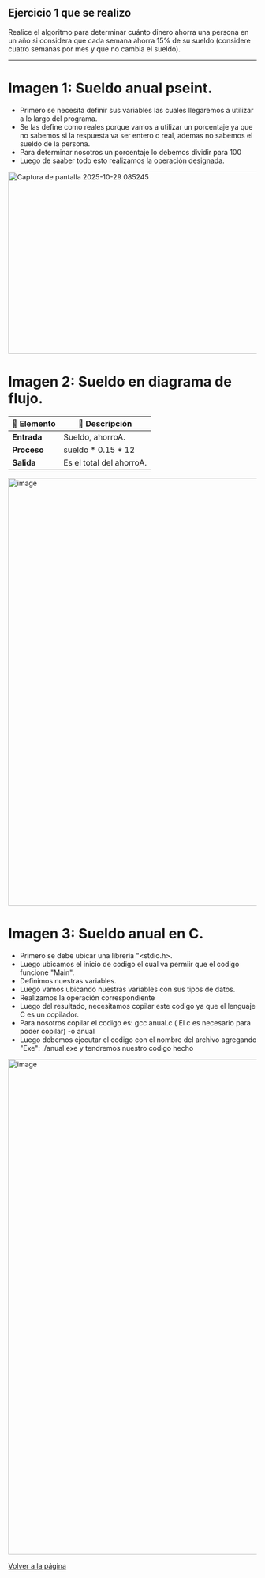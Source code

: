 ## Ejercicio 1 que se realizo
Realice el algoritmo para determinar cuánto dinero ahorra una persona en un año si considera que cada semana ahorra 15% de su sueldo (considere cuatro semanas por mes y que no cambia el sueldo).

---

# Imagen 1: Sueldo anual pseint.
- Primero se necesita definir sus variables las cuales llegaremos a utilizar a lo largo del programa.
- Se las define como reales porque vamos a utilizar un porcentaje ya que no sabemos si la respuesta va ser entero o real, ademas no sabemos el sueldo de la persona.
- Para determinar nosotros un porcentaje lo debemos dividir para 100
- Luego de saaber todo esto realizamos la operación designada.
<img width="763" height="369" alt="Captura de pantalla 2025-10-29 085245" src="https://github.com/user-attachments/assets/48720ed5-1452-431f-82f1-5a089e8a6b97" />

# Imagen 2: Sueldo en diagrama de flujo.

| 🔹 Elemento | 🧮 Descripción |
|--------------|--------------------------|
| **Entrada** | Sueldo, ahorroA. |
| **Proceso** | sueldo * 0.15 * 12 |
| **Salida** | Es el total del ahorroA. |

<img width="968" height="866" alt="image" src="https://github.com/user-attachments/assets/3a23b425-110d-46fe-b20d-f61e6cac4d1b" />

# Imagen 3: Sueldo anual en C.
- Primero se debe ubicar una libreria "<stdio.h>.
- Luego ubicamos el inicio de codigo el cual va permiir que el codigo funcione "Main".
- Definimos nuestras variables.
- Luego vamos ubicando nuestras variables con sus tipos de datos.
- Realizamos la operación correspondiente
- Luego del resultado, necesitamos copilar este codigo ya que el lenguaje C es un copilador.
- Para nosotros copilar el codigo es: gcc anual.c ( El c es necesario para poder copilar) -o anual
- Luego debemos ejecutar el codigo con el nombre del archivo agregando "Exe": ./anual.exe y tendremos nuestro codigo hecho
<img width="1012" height="1003" alt="image" src="https://github.com/user-attachments/assets/ecb941ee-a6b2-4274-9fe2-315c956a5d28" />


[Volver a la página](https://github.com/eduardo2006soto-dot/Teoria-de-la-programacion/blob/main/unidad.md)

